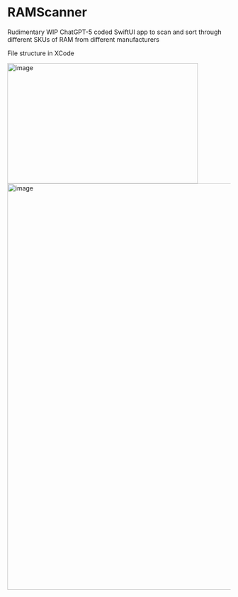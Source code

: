 # RAMScanner
Rudimentary WIP ChatGPT-5 coded SwiftUI app to scan and sort through different SKUs of RAM from different manufacturers

File structure in XCode

<img width="430" height="272" alt="image" src="https://github.com/user-attachments/assets/eb21826e-09fb-4105-ac80-994752406008" />

<img width="1594" height="918" alt="image" src="https://github.com/user-attachments/assets/40bb0c32-0a2f-49b6-b9ad-2faa53a8bec0" />

